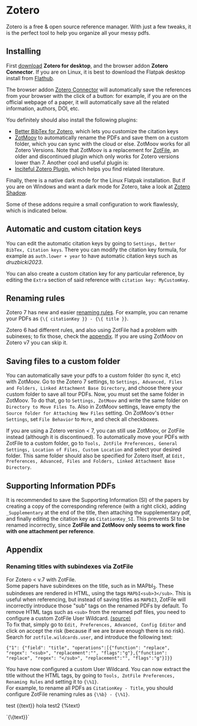 # Zotero

Zotero is a free & open source reference manager. With just a few tweaks, it is the perfect tool to help you organize all your messy pdfs.

## Installing

First [download](https://www.zotero.org/download/) __Zotero for desktop__, and the browser addon __Zotero Connector__. If you are on Linux, it is best to download the Flatpak desktop install from [Flathub](https://flathub.org/apps/org.zotero.Zotero).  

The browser addon [Zotero Connector](https://www.zotero.org/download/) will automatically save the references from your browser with the click of a button: for example, if you are on the official webpage of a paper, it will automatically save all the related information, authors, DOI, etc.  

You definitely should also install the following plugins:
- [Better BibTex for Zotero](https://retorque.re/zotero-better-bibtex/installation/index.html), which lets you customize the citation keys
- [ZotMoov](https://github.com/wileyyugioh/zotmoov) to automatically rename the PDFs and save them on a custom folder, which you can sync with the cloud or else. ZotMoov works for all Zotero Versions. Note that ZotMoov is a replacement for [ZotFile](http://zotfile.com/#how-to-install--set-up-zotfile), an older and discontinued plugin which only works for Zotero versions lower than 7.
Another cool and useful plugin is:
- [Inciteful Zotero Plugin](https://github.com/inciteful-xyz/inciteful-zotero-plugin), which helps you find related literature.  

Finally, there is a native dark mode for the Linux Flatpak installation. But if you are on Windows and want a dark mode for Zotero, take a look at [Zotero Shadow](https://github.com/pablogila/ZoteroShadow).  

Some of these addons require a small configuration to work flawlessly, which is indicated below.  

## Automatic and custom citation keys

You can edit the automatic citation keys by going to `Settings, Better BibTex, Citation keys`. There you can modify the citation key formula, for example as `auth.lower + year` to have automatic citation keys such as _druzbicki2023_.  

You can also create a custom citation key for any particular reference, by editing the `Extra` section of said reference with `citation key: MyCustomKey`.  

## Renaming rules

Zotero 7 has new and easier [renaming rules](https://www.zotero.org/support/file_renaming). For example, you can rename your PDFs as `{\{ citationKey }} - {\{ title }}`.  

Zotero 6 had different rules, and also using ZotFile had a problem with subinexes; to fix those, check the [appendix](#renaming-titles-with-subindexes-via-zotfile). If you are using ZotMoov on Zotero v7 you can skip it.  

## Saving files to a custom folder

You can automatically save your pdfs to a custom folder (to sync it, etc) with ZotMoov.
Go to the Zotero 7 settings, to `Settings, Advanced, Files and Folders, Linked Attachment Base Directory`, and choose there your custom folder to save all tour PDFs.
Now, you must set the same folder in ZotMoov. To do that, go to `Settings, ZotMoov` and write the same folder on `Directory to Move Files To`. Also in ZotMoov settings, leave empty the `Source folder for Attaching New Files` setting. On ZotMoov's `Other Settings`, set `File Behavior` to `More`, and check all checkboxes.  

If you are using a Zotero version < 7, you can still use ZotMoov, or ZotFile instead (although it is discontinued). To automatically move your PDFs with ZotFile to a custom folder, go to `Tools, ZotFile Preferences, General Settings, Location of Files, Custom Location` and select your desired folder. This same folder should also be specified for Zotero itself, at `Edit, Preferences, Advanced, Files and Folders, Linked Attachment Base Directory`.  

## Supporting Information PDFs

It is recommended to save the Supporting Information (SI) of the papers by creating a copy of the corresponding reference (with a right click), adding `_Supplementary` at the end of the title, then attaching the supplementary pdf, and finally editing the citation key as `CitationKey_SI`. This prevents SI to be renamed incorrectly, since __ZotFile and ZotMoov only seems to work fine with one attachment per reference__.  

## Appendix

### Renaming titles with subindexes via ZotFile

For Zotero < v.7 with ZotFile.  
Some papers have subindexes on the title, such as in MAPbI<sub>3</sub>. These subindexes are rendered in HTML, using the tags `MAPbI<sub>3</sub>`. This is useful when referencing, but instead of saving titles as `MAPbI3`, ZotFile will incorrectly introduce those "sub" tags on the renamed PDFs by default. To remove HTML tags such as `<sub>` from the renamed pdf files, you need to configure a custom ZotFile User Wildcard. [(source)](https://github.com/jlegewie/zotfile/issues/455)  
To fix that, simply go to `Edit, Preferences, Advanced, Config Editor` and click on accept the risk (because if we are brave enough there is no risk). Search for `zotfile.wildcards.user`, and introduce the following text:  
```
{"1": {"field": "title", "operations":[{"function": "replace", "regex": "<sub>", "replacement":"", "flags":"g"},{"function": "replace", "regex": "</sub>", "replacement":"", "flags":"g"}]}}
```
You have now configured a custom User Wildcard. You can now extract the title without the HTML tags, by going to `Tools, ZotFile Preferences, Renaming Rules` and setting it to `{\%1}`.  
For example, to rename all PDFs as `CitationKey - Title`, you should configure ZotFile renaming rules as `{\%b} - {\%1}`.  

test <span>{\{text}}</span> hola
test2 <span>{\%text}</span>
<p>`{\{text}}`</p>

